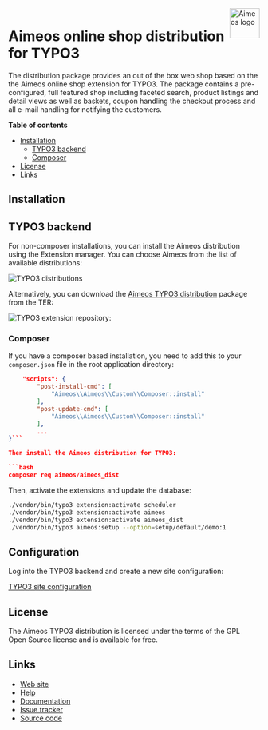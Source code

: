 <a href="https://aimeos.org/">
    <img src="https://aimeos.org/fileadmin/template/icons/logo.png" alt="Aimeos logo" title="Aimeos" align="right" height="60" />
</a>

# Aimeos online shop distribution for TYPO3

The distribution package provides an out of the box web shop based on the the Aimeos
online shop extension for TYPO3. The package contains a pre-configured, full featured shop
including faceted search, product listings and detail views as well as baskets, coupon
handling the checkout process and all e-mail handling for notifying the customers.

**Table of contents**
- [Installation](#installation)
    - [TYPO3 backend](#typo3-backend)
    - [Composer](#composer)
- [License](#license)
- [Links](#links)

## Installation

## TYPO3 backend

For non-composer installations, you can install the Aimeos distribution using the
Extension manager. You can choose Aimeos from the list of available distributions:

![TYPO3 distributions](https://aimeos.org/fileadmin/aimeos.org/images/aimeos-typo3-dist-install.png)

Alternatively, you can download the [Aimeos TYPO3 distribution](https://extensions.typo3.org/extension/aimeos_dist/)
package from the TER:

![TYPO3 extension repository:](https://aimeos.org/fileadmin/aimeos.org/images/aimeos-typo3-dist-install.png)

### Composer

If you have a composer based installation, you need to add this to your `composer.json`
file in the root application directory:

```json
    "scripts": {
        "post-install-cmd": [
            "Aimeos\\Aimeos\\Custom\\Composer::install"
        ],
        "post-update-cmd": [
            "Aimeos\\Aimeos\\Custom\\Composer::install"
        ],
        ...
}```

Then install the Aimeos distribution for TYPO3:

```bash
composer req aimeos/aimeos_dist
```

Then, activate the extensions and update the database:

```bash
./vendor/bin/typo3 extension:activate scheduler
./vendor/bin/typo3 extension:activate aimeos
./vendor/bin/typo3 extension:activate aimeos_dist
./vendor/bin/typo3 aimeos:setup --option=setup/default/demo:1
```

## Configuration

Log into the TYPO3 backend and create a new site configuration:

[TYPO3 site configuration](https://aimeos.org/fileadmin/aimeos.org/images/aimeos-typo3-siteconfig.png)

## License

The Aimeos TYPO3 distribution is licensed under the terms of the GPL Open Source
license and is available for free.

## Links

* [Web site](https://aimeos.org/TYPO3)
* [Help](https://aimeos.org/help)
* [Documentation](https://aimeos.org/docs/typo3/)
* [Issue tracker](https://github.com/aimeos/aimeos-typo3-dist/issues)
* [Source code](https://github.com/aimeos/aimeos-typo3-dist)
